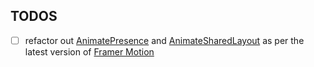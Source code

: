 ## TODOS

-   [ ] refactor out [AnimatePresence] and [AnimateSharedLayout] as per the latest version of [Framer Motion]

[animatepresence]: src\view\View.tsx#L51
[animatesharedlayout]: src\App.tsx#L25
[framer motion]: https://www.framer.com/docs/guide-upgrade/#50
